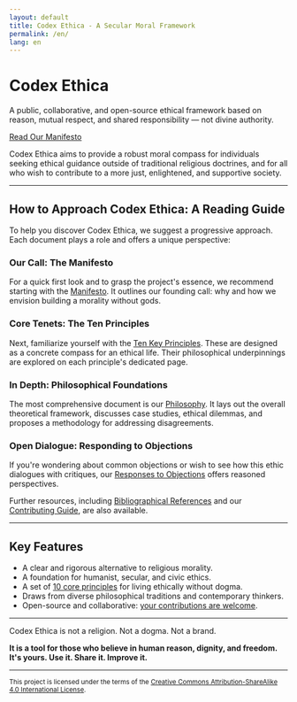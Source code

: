 ```yaml
---
layout: default
title: Codex Ethica - A Secular Moral Framework
permalink: /en/
lang: en
---
```


<div class="text-center pt-4 pb-5">
  <h1 class="display-4">Codex Ethica</h1>
  <p class="lead mb-4">A public, collaborative, and open-source ethical framework based on reason, mutual respect, and shared responsibility — not divine authority.</p>
  <p><a href="{{ '/en/manifesto/' | relative_url }}" class="btn btn-outline-codex btn-lg">Read Our Manifesto</a></p>
</div>

<div class="container">
  <div class="row mb-4">
    <div class="col-md-8 mx-auto text-center">
      <p class="h5 mb-4">Codex Ethica aims to provide a robust moral compass for individuals seeking ethical guidance outside of traditional religious doctrines, and for all who wish to contribute to a more just, enlightened, and supportive society.</p>
    </div>
  </div>

  <hr class="my-5">

  <div class="row">
    <div class="col-12 text-center mb-4">
      <h2>How to Approach Codex Ethica: A Reading Guide</h2>
      <p>To help you discover Codex Ethica, we suggest a progressive approach. Each document plays a role and offers a unique perspective:</p>
    </div>
  </div>

  <div class="row justify-content-center">
    <div class="col-md-5 mb-4 reading-guide-item">
      <h3>Our Call: The Manifesto</h3>
      <p>For a quick first look and to grasp the project's essence, we recommend starting with the <a href="{{ '/en/manifesto/' | relative_url }}">Manifesto</a>. It outlines our founding call: why and how we envision building a morality without gods.</p>
    </div>
    <div class="col-md-5 mb-4 reading-guide-item">
      <h3>Core Tenets: The Ten Principles</h3>
      <p>Next, familiarize yourself with the <a href="{{ '/en/principles/' | relative_url }}">Ten Key Principles</a>. These are designed as a concrete compass for an ethical life. Their philosophical underpinnings are explored on each principle's dedicated page.</p>
    </div>
  </div>
  <div class="row justify-content-center">
    <div class="col-md-5 mb-4 reading-guide-item">
      <h3>In Depth: Philosophical Foundations</h3>
      <p>The most comprehensive document is our <a href="{{ '/en/philosophy/' | relative_url }}">Philosophy</a>. It lays out the overall theoretical framework, discusses case studies, ethical dilemmas, and proposes a methodology for addressing disagreements.</p>
    </div>
    <div class="col-md-5 mb-4 reading-guide-item">
      <h3>Open Dialogue: Responding to Objections</h3>
      <p>If you're wondering about common objections or wish to see how this ethic dialogues with critiques, our <a href="{{ '/en/objections/' | relative_url }}">Responses to Objections</a> offers reasoned perspectives.</p>
    </div>
  </div>

  <div class="row mt-4">
    <div class="col-12 text-center">
      <p>Further resources, including <a href="{{ '/en/references/' | relative_url }}">Bibliographical References</a> and our <a href="{{ '/en/contributing/' | relative_url }}">Contributing Guide</a>, are also available.</p>
    </div>
  </div>

  <hr class="my-5">

  <div class="row">
    <div class="col-md-8 mx-auto">
      <h2 class="text-center mb-4">Key Features</h2>
      <ul class="list-group list-group-flush">
        <li class="list-group-item">A clear and rigorous alternative to religious morality.</li>
        <li class="list-group-item">A foundation for humanist, secular, and civic ethics.</li>
        <li class="list-group-item">A set of <a href="{{ '/en/principles/' | relative_url }}">10 core principles</a> for living ethically without dogma.</li>
        <li class="list-group-item">Draws from diverse philosophical traditions and contemporary thinkers.</li>
        <li class="list-group-item">Open-source and collaborative: <a href="{{ '/en/contributing/' | relative_url }}">your contributions are welcome</a>.</li>
      </ul>
    </div>
  </div>

  <hr class="my-5">

  <div class="text-center mt-5 mb-4">
    <p class="lead">Codex Ethica is not a religion. Not a dogma. Not a brand.</p>
    <p><strong>It is a tool for those who believe in human reason, dignity, and freedom. It's yours. Use it. Share it. Improve it.</strong></p>
  </div>

</div>

---

<p class="text-center">
  <small>This project is licensed under the terms of the <a href="{{ '/LICENSE.txt' | relative_url }}">Creative Commons Attribution-ShareAlike 4.0 International License</a>.</small>
</p> 